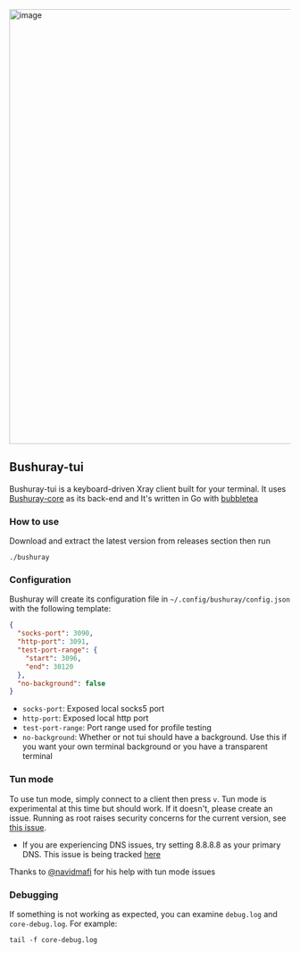 <img width="1297" height="778" alt="image" src="https://github.com/user-attachments/assets/721fcb9b-08f0-475b-a164-48ed681710fa" />

## Bushuray-tui
Bushuray-tui is a keyboard-driven Xray client built for your terminal. It uses [Bushuray-core](https://github.com/Keivan-sf/Bushuray-core) as its back-end and It's written in Go with [bubbletea](https://github.com/charmbracelet/bubbletea)
### How to use
Download and extract the latest version from releases section then run
```
./bushuray
```

### Configuration
Bushuray will create its configuration file in `~/.config/bushuray/config.json` with the following template:
```json
{
  "socks-port": 3090,
  "http-port": 3091,
  "test-port-range": {
    "start": 3096,
    "end": 30120
  },
  "no-background": false 
}
```
- `socks-port`: Exposed local socks5 port
- `http-port`: Exposed local http port
- `test-port-range`: Port range used for profile testing
- `no-background`: Whether or not tui should have a background. Use this if you want your own terminal background or you have a transparent terminal

### Tun mode
To use tun mode, simply connect to a client then press `v`. Tun mode is experimental at this time but should work. If it doesn't, please create an issue. Running as root raises security concerns for the current version, see [this issue](https://github.com/Keivan-sf/Bushuray-core/issues/10).
- If you are experiencing DNS issues, try setting 8.8.8.8 as your primary DNS. This issue is being tracked [here](https://github.com/Keivan-sf/Bushuray-core/issues/11)

Thanks to [@navidmafi](https://github.com/navidmafi) for his help with tun mode issues
### Debugging
If something is not working as expected, you can examine `debug.log` and `core-debug.log`. For example:
```
tail -f core-debug.log
```

